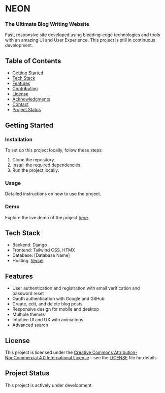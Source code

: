 # NEON

### The Ultimate Blog Writing Website

Fast, responsive site developed using bleeding-edge technologies and tools with an amazing UI and User Experience. This project is still in continuous development.

## Table of Contents

-   [Getting Started](#getting-started)
-   [Tech Stack](#tech-stack)
-   [Features](#features)
-   [Contributing](#contributing)
-   [License](#license)
-   [Acknowledgments](#acknowledgments)
-   [Contact](#contact)
-   [Project Status](#project-status)

## Getting Started

### Installation

To set up this project locally, follow these steps:

1. Clone the repository.
2. Install the required dependencies.
3. Run the project locally.

### Usage

Detailed instructions on how to use the project.

### Demo

Explore the live demo of the project [here](https://poeticcode.xyz/).

## Tech Stack

-   Backend: Django
-   Frontend: Tailwind CSS, HTMX
-   Database: [Database Name]
-   Hosting: [Vercel](https://vercel.com/)

## Features

-   User authentication and registration with email verification and password reset
-   Oauth authentication with Google and GitHub
-   Create, edit, and delete blog posts
-   Responsive design for mobile and desktop
-   Multiple themes
-   Intuitive UI and UX with animations
-   Advanced search

## License

This project is licensed under the [Creative Commons Attribution-NonCommercial 4.0 International License](https://creativecommons.org/licenses/by-nc/4.0/) - see the [LICENSE](LICENSE) file for details.

## Project Status

This project is actively under development.
